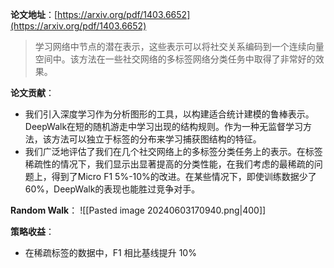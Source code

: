 **论文地址**：[https://arxiv.org/pdf/1403.6652](https://arxiv.org/pdf/1403.6652)

>学习网络中节点的潜在表示，这些表示可以将社交关系编码到一个连续向量空间中。该方法在一些社交网络的多标签网络分类任务中取得了非常好的效果。

**论文贡献**：
- 我们引入深度学习作为分析图形的工具，以构建适合统计建模的鲁棒表示。DeepWalk在短的随机游走中学习出现的结构规则。作为一种无监督学习方法，该方法可以独立于标签的分布来学习捕获图结构的特征。
- 我们广泛地评估了我们在几个社交网络上的多标签分类任务上的表示。在标签稀疏性的情况下，我们显示出显著提高的分类性能，在我们考虑的最稀疏的问题上，得到了Micro F1 5%-10%的改进。在某些情况下，即使训练数据少了60%，DeepWalk的表现也能胜过竞争对手。

**Random Walk**：
![[Pasted image 20240603170940.png|400]]

**策略收益**：
- 在稀疏标签的数据中，F1 相比基线提升 10%